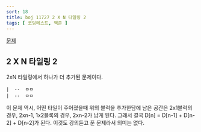 ```yaml
---
sort: 18
title: boj 11727 2 X N 타일링 2
tags: [ 코딩테스트, 백준 ]
---
```


[문제](https://www.acmicpc.net/problem/11727)

## 2 X N 타일링 2

2xN 타일링에서 하나가 더 추가된 문제이다. 

```
|  --  ㅁㅁ 
|  --  ㅁㅁ
```

이 문제 역시, 어떤 타일이 주어졌을때 위의 블럭을 추가한담에 남은 공간은 2x1블럭의 경우, 2xn-1,  1x2블록의 경우, 2xn-2가 남게 된다. 그래서 결국 D[n] = D[n-1] + D[n-2] + D[n-2]가 된다. 이것도 강의듣고 푼 문제라서 의미는 없다.

                              